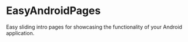 # EasyAndroidPages
Easy sliding intro pages for showcasing the functionality of your Android application.
